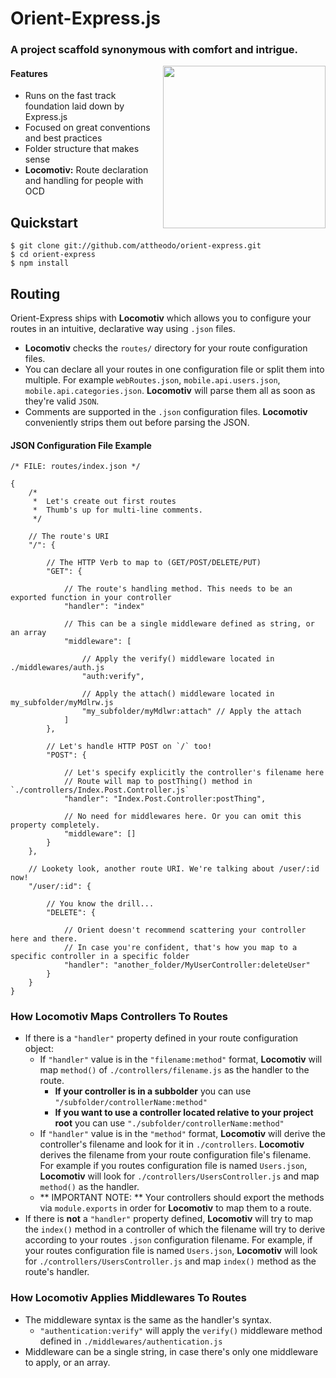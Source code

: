 # Orient-Express.js
### A project scaffold synonymous with comfort and intrigue.


<img align="right" height="260" src="http://atworks.gr/orient/logo.png">

#### Features
- Runs on the fast track foundation laid down by Express.js
- Focused on great conventions and best practices
- Folder structure that makes sense
- **Locomotiv:** Route declaration and handling for people with OCD

## Quickstart
```
$ git clone git://github.com/attheodo/orient-express.git
$ cd orient-express
$ npm install
```

## Routing
Orient-Express ships with **Locomotiv** which allows you to configure your routes in an intuitive, declarative way using `.json` files.

- **Locomotiv** checks the `routes/` directory for your route configuration files.
- You can declare all your routes in one configuration file or split them into multiple. For example `webRoutes.json`, `mobile.api.users.json`, `mobile.api.categories.json`. **Locomotiv** will parse them all as soon as they're valid `JSON`.
- Comments are supported in the `.json` configuration files. **Locomotiv** conveniently strips them out before parsing the JSON. 

#### JSON Configuration File Example
```
/* FILE: routes/index.json */

{
    /*
     *  Let's create out first routes
     *  Thumb's up for multi-line comments.
     */

	// The route's URI
	"/": {                      

		// The HTTP Verb to map to (GET/POST/DELETE/PUT)
		"GET": {               

			// The route's handling method. This needs to be an exported function in your controller 
			"handler": "index" 

			// This can be a single middleware defined as string, or an array
			"middleware": [
			
				// Apply the verify() middleware located in ./middlewares/auth.js
				"auth:verify",
				
				// Apply the attach() middleware located in my_subfolder/myMdlrw.js 
				"my_subfolder/myMdlwr:attach" // Apply the attach
			]
		},
		
		// Let's handle HTTP POST on `/` too!
		"POST": {
		
			// Let's specify explicitly the controller's filename here
			// Route will map to postThing() method in `./controllers/Index.Post.Controller.js`
			"handler": "Index.Post.Controller:postThing",
			
			// No need for middlewares here. Or you can omit this property completely.
			"middleware": []
		}
	},
	
	// Lookety look, another route URI. We're talking about /user/:id now!
	"/user/:id": {
		
		// You know the drill...
		"DELETE": {
		
			// Orient doesn't recommend scattering your controller here and there.
			// In case you're confident, that's how you map to a specific controller in a specific folder
			"handler": "another_folder/MyUserController:deleteUser"
		}
	}    
}
```

### How Locomotiv Maps Controllers To Routes
- If there is a `"handler"` property defined in your route configuration object:
	- If `"handler"` value is in the `"filename:method"` format, **Locomotiv** will map `method()` of `./controllers/filename.js` as the handler to the route.
		- **If your controller is in a subbolder** you can use `"/subfolder/controllerName:method"`
		- **If you want to use a controller located relative to your project root** you can use `"./subfolder/controllerName:method"`
	- If `"handler"` value is in the `"method"` format, **Locomotiv** will derive the controller's filename and look for it in `./controllers`. **Locomotiv** derives the filename from your route configuration file's filename. For example if you routes configuration file is named `Users.json`, **Locomotiv** will look for `./controllers/UsersController.js` and map `method()` as the handler.
	- ** IMPORTANT NOTE: ** Your controllers should export the methods via `module.exports` in order for **Locomotiv** to map them to a route. 
- If there is **not** a `"handler"` property defined, **Locomotiv** will try to map the `index()` method in a controller of which the filename will try to derive according to your routes `.json` configuration filename. For example, if your routes configuration file is named `Users.json`, **Locomotiv** will look for `./controllers/UsersController.js` and map `index()` method as the route's handler.

### How Locomotiv Applies Middlewares To Routes
-  The middleware syntax is the same as the handler's syntax.
	- `"authentication:verify"` will apply the `verify()` middleware method defined in `./middlewares/authentication.js`   
-  Middleware can be a single string, in case there's only one middleware to apply, or an array.


